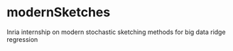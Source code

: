 # modernSketches
Inria internship on modern stochastic sketching methods for big data ridge regression
